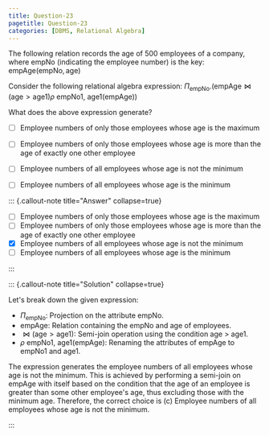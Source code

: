 ```yaml
---
title: Question-23
pagetitle: Question-23
categories: [DBMS, Relational Algebra]
---
```



The following relation records the age of 500 employees of a company, where empNo (indicating the employee number) is the key:
${ \text{empAge}(\text{empNo}, \text{age}) }$

Consider the following relational algebra expression:
${ \Pi_{\text{empNo}}.(\text{empAge} \bowtie (\text{age} > \text{age1}) \rho \text{ empNo1, age1} (\text{empAge})) }$

What does the above expression generate?

- [ ] Employee numbers of only those employees whose age is the maximum
- [ ] Employee numbers of only those employees whose age is more than the age of exactly one other employee
- [ ] Employee numbers of all employees whose age is not the minimum
- [ ] Employee numbers of all employees whose age is the minimum



::: {.callout-note title="Answer" collapse=true}

- [ ] Employee numbers of only those employees whose age is the maximum
- [ ] Employee numbers of only those employees whose age is more than the age of exactly one other employee
- [x] Employee numbers of all employees whose age is not the minimum
- [ ] Employee numbers of all employees whose age is the minimum

:::



::: {.callout-note title="Solution" collapse=true}

Let's break down the given expression:

- ${ \Pi_{\text{empNo}} }$: Projection on the attribute empNo.
- ${ \text{empAge} }$: Relation containing the empNo and age of employees.
- ${ \bowtie (\text{age} > \text{age1}) }$: Semi-join operation using the condition age > age1.
- ${ \rho \text{ empNo1, age1} (\text{empAge}) }$: Renaming the attributes of empAge to empNo1 and age1.

The expression generates the employee numbers of all employees whose age is not the minimum. This is achieved by performing a semi-join on empAge with itself based on the condition that the age of an employee is greater than some other employee's age, thus excluding those with the minimum age. Therefore, the correct choice is (c) Employee numbers of all employees whose age is not the minimum.

:::